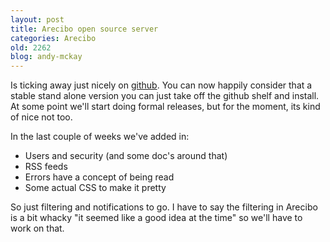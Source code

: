 ```yaml
---
layout: post
title: Arecibo open source server
categories: Arecibo
old: 2262
blog: andy-mckay
---
```

<p>Is ticking away just nicely on <a href="http://github.com/andymckay/arecibo">github</a>. You can now happily consider that a stable stand alone version you can just take off the github shelf and install. At some point we'll start doing formal releases, but for the moment, its kind of nice not too.</p>
<p>In the last couple of weeks we've added in:</p>
<ul>
<li>Users and security (and some doc's around that)</li>
<li>RSS feeds</li>
<li>Errors have a concept of being read</li>
<li>Some actual CSS to make it pretty</li>
</ul> 
<p>So just filtering and notifications to go. I have to say the filtering in Arecibo is a bit whacky "it seemed like a good idea at the time" so we'll have to work on that.</p>